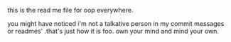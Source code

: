  this is the read me file for oop everywhere.

 you might have noticed i'm not a talkative person in my commit messages or readmes'  .that's just how it is foo. own your mind and mind your own.
 
